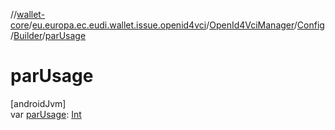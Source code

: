 //[wallet-core](../../../../../index.md)/[eu.europa.ec.eudi.wallet.issue.openid4vci](../../../index.md)/[OpenId4VciManager](../../index.md)/[Config](../index.md)/[Builder](index.md)/[parUsage](par-usage.md)

# parUsage

[androidJvm]\
var [parUsage](par-usage.md): [Int](https://kotlinlang.org/api/latest/jvm/stdlib/kotlin-stdlib/kotlin/-int/index.html)
